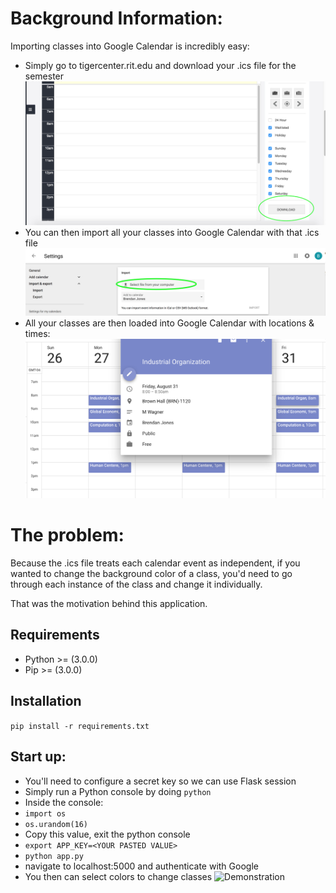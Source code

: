 # Background Information:
Importing classes into Google Calendar is incredibly easy:

- Simply go to tigercenter.rit.edu and download your .ics file for the semester
![Tiger Center Screenshot](tigerCenter.png?raw=true "Tiger Center")
- You can then import all your classes into Google Calendar with that .ics file
![Importing to Google Calendar](calImport.png?raw=true "Import")
- All your classes are then loaded into Google Calendar with locations & times:
![Class Calendar](classCalendar.png?raw=true "Calendar")

# The problem:
Because the .ics file treats each calendar event as independent, if you wanted to change the background color of a class, you'd need to go through each instance of the class and change it individually.

That was the motivation behind this application.

## Requirements
- Python >= (3.0.0)
- Pip >= (3.0.0)

## Installation
```pip install -r requirements.txt```

## Start up:
- You'll need to configure a secret key so we can use Flask session
- Simply run a Python console by doing ```python```
- Inside the console:
- ```import os```
- ```os.urandom(16)```
- Copy this value, exit the python console
- ```export APP_KEY=<YOUR PASTED VALUE>```
- ```python app.py```
- navigate to localhost:5000 and authenticate with Google
- You then can select colors to change classes
![Demonstration](demo.gif "Demonstration")

